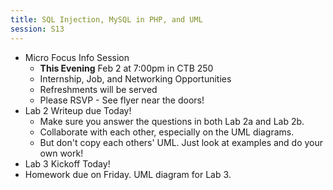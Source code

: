 ```yaml
---
title: SQL Injection, MySQL in PHP, and UML
session: S13
---
```

* Micro Focus Info Session
    * **This Evening** Feb 2 at 7:00pm in CTB 250
    * Internship, Job, and Networking Opportunities
    * Refreshments will be served
    * Please RSVP - See flyer near the doors!
* Lab 2 Writeup due Today!
    * Make sure you answer the questions in both Lab 2a and Lab 2b.
    * Collaborate with each other, especially on the UML diagrams.
    * But don't copy each others' UML. Just look at examples and do your own work!
* Lab 3 Kickoff Today!
* Homework due on Friday. UML diagram for Lab 3.